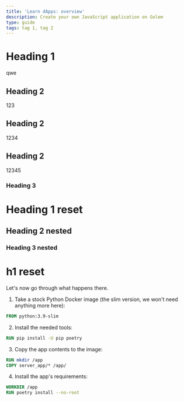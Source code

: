 ```yaml
---
title: 'Learn dApps: overview'
description: Create your own JavaScript application on Golem
type: guide
tags: tag 1, tag 2
---
```


# Heading 1

qwe

## Heading 2

123

## Heading 2

1234

## Heading 2

12345

### Heading 3

# Heading 1 reset

## Heading 2 nested

### Heading 3 nested

# h1 reset


Let's now go through what happens there.

1. Take a stock Python Docker image (the slim version, we won't need anything more here):

```dockerfile
FROM python:3.9-slim
```

2. Install the needed tools:

```dockerfile
RUN pip install -U pip poetry
```

3. Copy the app contents to the image:

```dockerfile
RUN mkdir /app
COPY server_app/* /app/
```

4. Install the app's requirements:

```dockerfile
WORKDIR /app
RUN poetry install --no-root